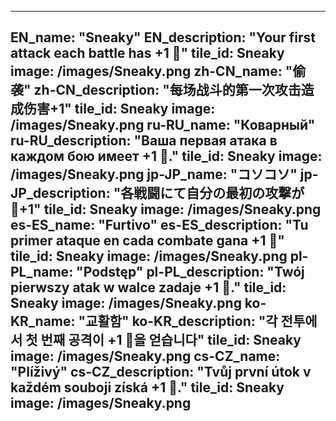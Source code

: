 ---

EN_name: "Sneaky"
EN_description: "Your first attack each battle has +1 🔸"
tile_id: Sneaky
image: /images/Sneaky.png
zh-CN_name: "偷袭"
zh-CN_description: "每场战斗的第一次攻击造成伤害+1"
tile_id: Sneaky
image: /images/Sneaky.png
ru-RU_name: "Коварный"
ru-RU_description: "Ваша первая атака в каждом бою имеет +1 🔸."
tile_id: Sneaky
image: /images/Sneaky.png
jp-JP_name: "コソコソ"
jp-JP_description: "各戦闘にて自分の最初の攻撃が🔸+1"
tile_id: Sneaky
image: /images/Sneaky.png
es-ES_name: "Furtivo"
es-ES_description: "Tu primer ataque en cada combate gana +1 🔸"
tile_id: Sneaky
image: /images/Sneaky.png
pl-PL_name: "Podstęp"
pl-PL_description: "Twój pierwszy atak w walce zadaje +1 🔸."
tile_id: Sneaky
image: /images/Sneaky.png
ko-KR_name: "교활함"
ko-KR_description: "각 전투에서 첫 번째 공격이 +1 🔸을 얻습니다"
tile_id: Sneaky
image: /images/Sneaky.png
cs-CZ_name: "Plíživý"
cs-CZ_description: "Tvůj první útok v každém souboji získá +1 🔸."
tile_id: Sneaky
image: /images/Sneaky.png
---